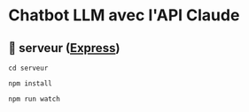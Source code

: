 # Chatbot LLM avec l'API Claude

## 📁 serveur (<a href="https://expressjs.com/">Express</a>)
```
cd serveur
```

```
npm install
```

```
npm run watch
```

